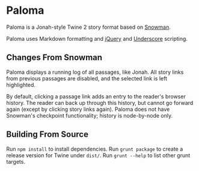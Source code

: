 # Paloma

Paloma is a Jonah-style Twine 2 story format based on [Snowman](https://bitbucket.org/klembot/snowman-2/).

Paloma uses Markdown formatting and [jQuery](http://jquery.com) and [Underscore](http://underscorejs.org/) scripting.

## Changes From Snowman

Paloma displays a running log of all passages, like Jonah.  All story links from previous passages are disabled, and the selected link is left highlighted.

By default, clicking a passage link adds an entry to the reader's browser history.  The reader can back up through this history, but cannot go forward again (except by clicking story links again).  Paloma does not have Snowman's checkpoint functionality; history is node-by-node only.

## Building From Source

Run `npm install` to install dependencies.  Run `grunt package` to create a release version for Twine under `dist/`.  Run `grunt --help` to list other grunt targets.

